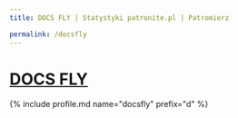 ```yaml
---
title: DOCS FLY | Statystyki patronite.pl | Patromierz

permalink: /docsfly
---
```


# [DOCS FLY](https://patronite.pl/docsfly)

{% include profile.md name="docsfly" prefix="d" %}
